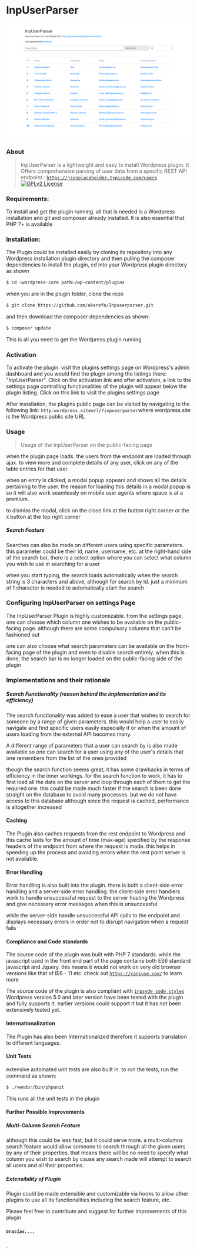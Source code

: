 
# InpUserParser
![Screenshot of the InpUserParser Public Facing Page](public/img/inpuser_shot.png)

### About
>InpUserParser is a lightweight and easy to install Wordpress plugin.
It Offers comprehensive parsing of user data from a specific REST API endpoint : [`https://jsonplaceholder.typicode.com/users`](https://jsonplaceholder.typicode.com/users)
>[![GPLv2 License](https://img.shields.io/badge/license-GPL--2.0-orange)](https://github.com/10up/wp_mock/blob/trunk/LICENSE.md)



### Requirements:
To install and get the plugin running. all that is needed is a Wordpress installation and git and composer already installed.
It is also essential that PHP 7+ is available


### Installation:
The Plugin could be installed easily by cloning its repository into any Wordpress installation plugin directory
and then pulling the composer dependencies
to install the plugin, cd into your Wordpress plugin directory as shown

```bash
$ cd <wordpress-core path>/wp-content/plugins
```

when you are in the plugin folder, clone the repo

```bash
$ git clone https://github.com/okerefe/Inpuserparser.git
```
and then download the composer dependencies as shown:

```bash
$ composer update
```
This is all you need to get the Wordpress plugin running

### Activation
To activate the plugin. visit the plugins settings page on Wordpress's admin dashboard and you would find the plugin among the listings there: "InpUserParser".
Click on the activation link and after activation, a link to the settings page controlling functionalities of the plugin will appear below the plugin listing. Click on this link to visit the plugins settings page


After installation, the plugins public page can be visited by navigating to the following link: ```http:wordpress.siteurl/?inpuserparser```where wordpress.site is the Wordpress public site URL


### Usage
> Usage of the InpUserParser on the public-facing page

when the plugin page loads. the users from the endpoint are loaded through ajax.
to view more and complete details of any user, click on any of the table entries for that user.

when an entry is clicked, a modal popup appears and shows all the details pertaining to the user.
the reason for loading this details in a modal popup is so it will also work seamlessly on mobile user agents where space is at a premium.

to dismiss the modal, click on the close link at the button right corner or the ```X``` button at the top right corner

##### Search Feature
Searches can also be made on different users using specific parameters. 
this parameter could be their id, name, username, etc.
at the right-hand side of the search bar, there is a select option where you can select what column you wish to use in searching for a user

when you start typing, the search  loads automatically when the search string is 3 characters and above, although for search by Id. just a minimum of 1 character is needed to automatically start the search


### Configuring InpUserParser on settings Page
The InpUserParser Plugin is highly customizable.
from the settings page, one can choose which column one wishes to be available on the public-facing page. although there are some compulsory columns that can't be fashioned out

one can also choose what search parameters can be available on the front-facing page of the plugin and even to disable search entirely.
when this is done, the search bar is no longer loaded on the public-facing side of the plugin


### Implementations and their rationale

##### Search Functionality (reason behind the implementation and its efficiency)
The search functionality was added to ease a user that wishes to search for someone by a range of given parameters. this would help a user to easily navigate and find specific users easily especially if or when the amount of users loading from the external API becomes many.

A different range of parameters that a user can search by is also made available so one can search for a user using any of the user's details that one remembers from the list of the ones provided

though the search function seems great, it has some drawbacks in terms of efficiency in the inner workings. for the search function to work, it has to first load all the data on the server and loop through each of them to get the required one.
this could be made much faster if the search is been done straight on the database to avoid many processes. but we do not have access to this database
although since the request is cached, performance is altogether increased


#### Caching
The Plugin also caches requests from the rest endpoint to Wordpress and this cache lasts for the amount of time (max-age) specified by the response headers of the endpoint from where the request is made.
this helps in speeding up the process and avoiding errors when the rest point server is not available.

#### Error Handling
Error handling is also built into the plugin. there is both a client-side error handling and a server-side error handling.
the client-side error handlers work to handle unsuccessful request to the server hosting the Wordpress and give necessary error messages when this is unsuccessful

while the server-side handle unsuccessful API calls to the endpoint and displays necessary errors in order not to disrupt navigation when a request fails

#### Compliance and Code standards
The source code of the plugin was built with PHP 7 standards. while the javascript used in the front end part of the page contains both ES6 standard javascript and Jquery.
this means it would not work on very old browser versions like that of IE6 - 11 etc. check out [`https://caniuse.com/`](https://caniuse.com/) to learn more

The source code of the plugin is also compliant with [`inpsyde code styles`](https://github.com/inpsyde/php-coding-standards)
Wordpress version 5.0 and later version have been tested with the plugin and fully supports it. earlier versions could support it but it has not been extensively tested yet.

#### Internationalization
The Plugin has also been Internationalized therefore it supports translation to different languages.


#### Unit Tests
extensive automated unit tests are also built in.
to run the tests, run the command as shown:
```bash
$ ./vendor/bin/phpunit
```
This runs all the unit tests in the plugin
#### Further Possible Improvements
##### Multi-Column Search Feature
although this could be less fast, but it could serve more. a multi-columns search feature would allow someone to search through all the given users by any of their properties. that means there will be no need to specify what column you wish to search by cause any search made will attempt to search all users and all their properties.

##### Extensibility of Plugin
Plugin could be made extensible and customizable via hooks to allow other plugins to use all its functionalities including the search feature, etc.

Please feel free to contribute and suggest for further improvements of this plugin
##### ```Gracias....```



.
